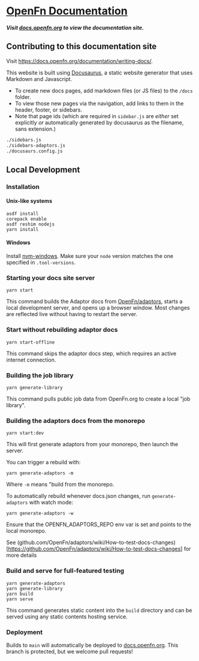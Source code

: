 # [OpenFn Documentation](https://docs.openfn.org)

**_Visit [docs.openfn.org](https://docs.openfn.org) to view the documentation
site._**

## Contributing to this documentation site

Visit https://docs.openfn.org/documentation/writing-docs/.

This website is built using [Docusaurus](https://docusaurus.io/), a static
website generator that uses Markdown and Javascript.

- To create new docs pages, add markdown files (or JS files) to the `/docs`
  folder.
- To view those new pages via the navigation, add links to them in the header,
  footer, or sidebars.
- Note that page ids (which are required in `sidebar.js` are _either_ set
  explicitly _or_ automatically generated by docusaurus as the filename, sans
  extension.)

```sh
./sidebars.js
./sidebars-adaptors.js
./docusaurs.config.js
```

## Local Development

### Installation

#### Unix-like systems

```console
asdf install
corepack enable
asdf reshim nodejs
yarn install
```

#### Windows

Install [nvm-windows](https://github.com/coreybutler/nvm-windows). Make sure
your `node` version matches the one specified in `.tool-versions`.

### Starting your docs site server

```console
yarn start
```

This command builds the Adaptor docs from
[OpenFn/adaptors](https://github.com/OpenFn/adaptors), starts a local
development server, and opens up a browser window. Most changes are reflected
live without having to restart the server.

### Start without rebuilding adaptor docs

```
yarn start-offline
```

This command skips the adaptor docs step, which requires an active internet
connection.

### Building the job library

```
yarn generate-library
```

This command pulls public job data from OpenFn.org to create a local "job
library".

### Building the adaptors docs from the monorepo

```
yarn start:dev
```

This will first generate adaptors from your monorepo, then launch the server.

You can trigger a rebuild with:

```
yarn generate-adaptors -m
```

Where `-m` means "build from the monorepo.

To automatically rebuild whenever docs.json changes, run `generate-adaptors`
with watch mode:

```
yarn generate-adaptors -w
```

Ensure that the OPENFN_ADAPTORS_REPO env var is set and points to the local
monorepo.

See
(github.com/OpenFn/adaptors/wiki/How-to-test-docs-changes)[https://github.com/OpenFn/adaptors/wiki/How-to-test-docs-changes]
for more details

### Build and serve for full-featured testing

```console
yarn generate-adaptors
yarn generate-library
yarn build
yarn serve
```

This command generates static content into the `build` directory and can be
served using any static contents hosting service.

### Deployment

Builds to `main` will automatically be deployed to
[docs.openfn.org](https://docs.openfn.org). This branch is protected, but we
welcome pull requests!
